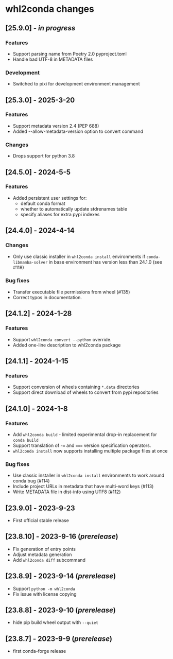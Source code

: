 # whl2conda changes

## [25.9.0] - *in progress*

### Features

* Support parsing name from Poetry 2.0 pyproject.toml
* Handle bad UTF-8 in METADATA files

### Development

* Switched to pixi for development environment management

## [25.3.0] - 2025-3-20

### Features

* Support metadata version 2.4 (PEP 688)
* Added --allow-metadata-version option to convert command

### Changes

* Drops support for python 3.8

## [24.5.0] - 2024-5-5
### Features
* Added persistent user settings for:
    * default conda format
    * whether to automatically update stdrenames table
    * specify aliases for extra pypi indexes

## [24.4.0] - 2024-4-14
### Changes
* Only use classic installer in `whl2conda install` environments if 
    `conda-libmamba-solver` in base environment has version less than 24.1.0 (see #118)

### Bug fixes
* Transfer executable file permissions from wheel (#135)
* Correct typos in documentation.

## [24.1.2] - 2024-1-28

### Features
* Support `whl2conda convert --python` override.
* Added one-line description to whl2conda package

## [24.1.1] - 2024-1-15

### Features
* Support conversion of wheels containing `*.data` directories
* Support direct download of wheels to convert from pypi repositories

## [24.1.0] - 2024-1-8

### Features
* Add `whl2conda build` - limited experimental drop-in replacement for `conda build`
* Support translation of `~=` and `===` version specification operators.
* `whl2conda install` now supports installing multiple package files at once

### Bug fixes
* Use classic installer in `whl2conda install` environments to work around conda bug (#114)
* Include project URLs in metadata that have multi-word keys (#113)
* Write METADATA file in dist-info using UTF8 (#112)

## [23.9.0] - 2023-9-23

* First official stable release

## [23.8.10] - 2023-9-16 (*prerelease*)

* Fix generation of entry points
* Adjust metadata generation
* Add `whl2conda diff` subcommand

## [23.8.9] - 2023-9-14 (*prerelease*)

* Support `python -m whl2conda`
* Fix issue with license copying

## [23.8.8] - 2023-9-10 (*prerelease*)

* hide pip build wheel output with `--quiet`

## [23.8.7] - 2023-9-9 (*prerelease*)

* first conda-forge release
